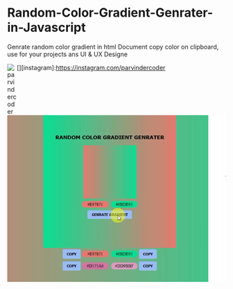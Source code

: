 # Random-Color-Gradient-Genrater-in-Javascript
Genrate random color gradient in html Document copy color on clipboard, use for your projects ans UI &amp; UX Designe

[<img align="left" alt="parvindercoder" width="22px" src='![](instagram.svg)'/>][instagram]:https://instagram.com/parvindercoder

![](Demo_Output.PNG)
